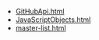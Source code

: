 * [GitHubApi.html](GitHubApi.html)
* [JavaScriptObjects.html](JavaScriptObjects.html)
* [master-list.html](master-list.html)